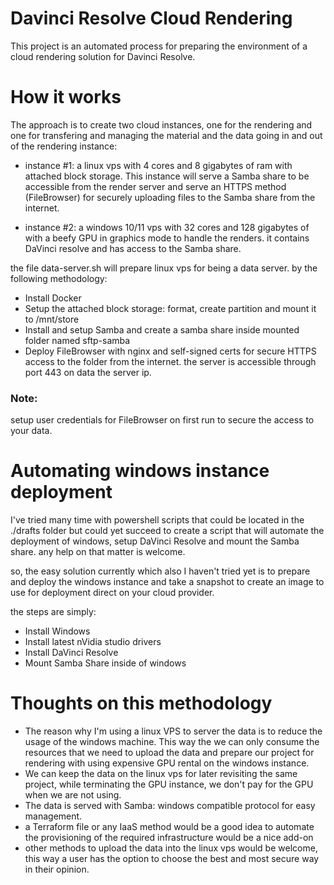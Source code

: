 # Davinci Resolve Cloud Rendering

This project is an automated process for preparing the environment of a cloud rendering solution for Davinci Resolve.

# How it works

The approach is to create two cloud instances, one for the rendering and one for transfering and managing the material and the data going in and out of the rendering instance:

- instance #1: a linux vps with 4 cores and 8 gigabytes of ram with attached block storage. This instance will serve a Samba share to be accessible from the render server and serve an HTTPS method (FileBrowser) for securely uploading files to the Samba share from the internet.

- instance #2: a windows 10/11 vps with 32 cores and 128 gigabytes of with a beefy GPU in graphics mode to handle the renders. it contains DaVinci resolve and has access to the Samba share.

the file data-server.sh will prepare linux vps for being a data server. by the following methodology:

- Install Docker
- Setup the attached block storage: format, create partition and mount it to /mnt/store
- Install and setup Samba and create a samba share inside mounted folder named sftp-samba
- Deploy FileBrowser with nginx and self-signed certs for secure HTTPS access to the folder from the internet. the server is accessible through port 443 on data the server ip.

### Note:
setup user credentials for FileBrowser on first run to secure the access to your data.

# Automating windows instance deployment
I've tried many time with powershell scripts that could be located in the ./drafts folder but could yet succeed to create a script that will automate the deployment of windows, setup DaVinci Resolve and mount the Samba share. any help on that matter is welcome.

so, the easy solution currently which also I haven't tried yet is to prepare and deploy the windows instance and take a snapshot to create an image to use for deployment direct on your cloud provider.

the steps are simply:

- Install Windows
- Install latest nVidia studio drivers
- Install DaVinci Resolve
- Mount Samba Share inside of windows


# Thoughts on this methodology
- The reason why I'm using a linux VPS to server the data is to reduce the usage of the windows machine. This way the we can only consume the resources that we need to upload the data and prepare our project for rendering with using expensive GPU rental on the windows instance.
- We can keep the data on the linux vps for later revisiting the same project, while terminating the GPU instance, we don't pay for the GPU when we are not using.
- The data is served with Samba: windows compatible protocol for easy management.
- a Terraform file or any IaaS method would be a good idea to automate the provisioning of the required infrastructure would be a nice add-on
- other methods to upload the data into the linux vps would be welcome, this way a user has the option to choose the best and most secure way in their opinion.

